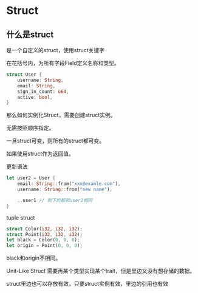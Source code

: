 # Struct

## 什么是struct
是一个自定义的struct，使用struct关键字

在花括号内，为所有字段Field定义名称和类型。

```rust
struct User {
    username: String,
    email: String, 
    sign_in_count: u64,
    active: bool,
}
```

那么如何实例化Struct，需要创建struct实例。

无需按照顺序指定。

一旦struct可变，则所有的struct都可变。

如果使用struct作为返回值。

更新语法
```rust
let user2 = User {
    email: String::from("xxx@examle.com"),
    username: String::from("new name"),

    ..user1 // 剩下的都和user1相同
}
```

tuple struct
```rust
struct Color(i32, i32, i32);
struct Point(i32, i32, i32);
let black = Color(0, 0, 0);
let origin = Point(0, 0, 0);
```

black和origin不相同。

Unit-Like Struct
需要再某个类型实现某个trait，但是里边又没有想存储的数据。

struct里边也可以存放有效，只要struct实例有效，里边的引用也有效
